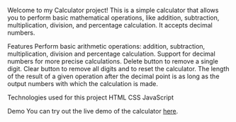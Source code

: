 Welcome to my Calculator project! This is a simple calculator that allows you to perform basic mathematical operations, like addition, subtraction, multiplication, division, and percentage calculation. It accepts decimal numbers.

Features
Perform basic arithmetic operations: addition, subtraction, multiplication, division and percentage calculation.
Support for decimal numbers for more precise calculations.
Delete button to remove a single digit.
Clear button to remove all digits and to reset the calculator.
Тhe length of the result of a given operation after the decimal point is as long as the output numbers with which the calculation is made.


Technologies used for this project
HTML
CSS
JavaScript

Demo
You can try out the live demo of the calculator [here](https://TodorBonev.github.io/Calculator).
